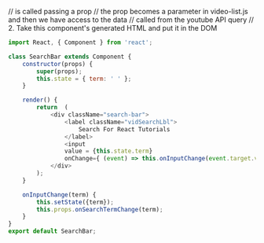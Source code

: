 
// <VideoList videos={this.state.videos} /> is called passing a prop
// the prop becomes a parameter in video-list.js and then we have access to the data 
// called from the youtube API query
// 2.  Take this component's generated HTML and put it in the DOM


```js
import React, { Component } from 'react';

class SearchBar extends Component {
	constructor(props) {
		super(props);
		this.state = { term: ' ' };
	}

	render() {
		return  (
			<div className="search-bar">
				<label className="vidSearchLbl">
					Search For React Tutorials 
				</label>
				<input 
				value = {this.state.term} 
				onChange={ (event) => this.onInputChange(event.target.value) } />
			</div>
		);		
	}

	onInputChange(term) {
		this.setState({term});
		this.props.onSearchTermChange(term);
	}
}
export default SearchBar;
```